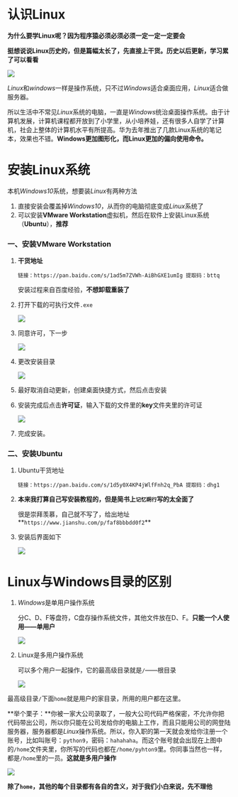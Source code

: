 # 认识Linux

**为什么要学Linux呢？因为程序猿必须必须必须一定一定一定要会**

**挺想说说Linux历史的，但是篇幅太长了，先直接上干货。历史以后更新，学习累了可以看看**

![](./images/Linux1.png)

*Linux*和*windows*一样是操作系统，只不过*Windows*适合桌面应用，*Linux*适合做服务器。

所以生活中不常见*Linux*系统的电脑，一直是*Windows*统治桌面操作系统。由于计算机发展，计算机课程都开放到了小学里，从小培养娃，还有很多人自学了计算机，社会上整体的计算机水平有所提高。华为去年推出了几款Linux系统的笔记本，效果也不错。**Windows更加图形化，而Linux更加的偏向使用命令。**

# 安装Linux系统

本机*Windows10*系统，想要装*Linux*有两种方法

1.  直接安装会覆盖掉*Windows10*，从而你的电脑彻底变成*Linux*系统了
2.  可以安装**VMware Workstation**虚拟机，然后在软件上安装Linux系统（**Ubuntu**），**推荐**

### 一、安装VMware Workstation

1.  **干货地址**

    `链接：https://pan.baidu.com/s/1ad5m7ZVWh-AiBhGXE1umIg 提取码：bttq `

    安装过程来自百度经验，**不想卸载重装了**

2.  打开下载的可执行文件`.exe`

    <img src="./images/an1.png"  />

3.  同意许可，下一步

    ![](./images/an2.png)

4.  更改安装目录

    ![](./images/an3.png)

5.  最好取消自动更新，创建桌面快捷方式，然后点击安装

6.  安装完成后点击**许可证**，输入下载的文件里的**key**文件夹里的许可证

    ![](./images/an7.png)

    

7.  完成安装。

### 二、安装Ubuntu

1.  Ubuntu干货地址

    `链接：https://pan.baidu.com/s/1d5y0X4KP4jWlfFnh2q_PbA 提取码：dhg1`

2.  **本来我打算自己写安装教程的，但是简书上`记忆朔行`写的太全面了**

    很是崇拜羡慕，自己就不写了，给出地址**`https://www.jianshu.com/p/faf8bbbdd0f2`**

3.  安装后界面如下

    ![](./images/Ubuntu.png)

# Linux与Windows目录的区别

1.  *Windows*是单用户操作系统

    分C、D、F等盘符，C盘存操作系统文件，其他文件放在D、F。**只能一个人使用——单用户**

    ![](./images/Windows.png)

2.  Linux是多用户操作系统

    可以多个用户一起操作，它的最高级目录就是`/`——根目录

    ![](./images/LinuxDir.gif)

最高级目录`/`下面`home`就是用户的家目录，所用的用户都在这里。

**举个栗子：**你被一家大公司录取了，一般大公司代码严格保密，不允许你把代码带出公司，所以你只能在公司发给你的电脑上工作，而且只能用公司的网登陆服务器，服务器都是*Linux*操作系统。所以，你入职的第一天就会发给你注册一个账号，比如叫账号：`python9`，密码：`hahahaha`。而这个账号就会出现在上图中的`/home`文件夹里，你所写的代码也都在`/home/pyhton9`里。你同事当然也一样，都是`/home`里的一员。**这就是多用户操作**

![](./images/home.png)

**除了`home`，其他的每个目录都有各自的含义，对于我们小白来说，先不理他**